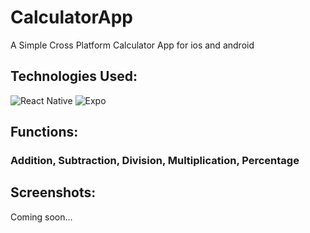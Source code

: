 # CalculatorApp
  A Simple Cross Platform Calculator App for ios and android

## Technologies Used:
  ![React Native](https://img.shields.io/badge/react_native-%2320232a.svg?style=for-the-badge&logo=react&logoColor=%2361DAFB)
  ![Expo](https://img.shields.io/badge/expo-black.svg?style=for-the-badge&logo=expo&logoColor=white)

## Functions:
### Addition, Subtraction, Division, Multiplication, Percentage

## Screenshots:
  Coming soon...